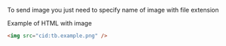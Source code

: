 To send image you just need to specify name of image with file extension

Example of HTML with image
```html
<img src="cid:tb.example.png" />
```
